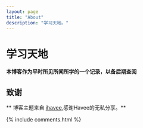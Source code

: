 ```yaml
---
layout: page
title: "About"
description: "学习天地。"
---
```


# 学习天地 #

**本博客作为平时所见所闻所学的一个记录，以备后期查阅**

## 致谢

** 博客主题来自 [ihavee][1],感谢Havee的无私分享。**

[1]: https://github.com/Ihavee/ihavee.github.io "Havee's Space"

{% include comments.html %}
